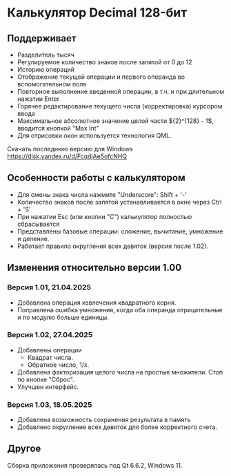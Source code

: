 # Калькулятор Decimal 128-бит

## Поддерживает

 * Разделитель тысяч
 * Регулируемое количество знаков после запятой от 0 до 12
 * Историю операций
 * Отображение текущей операции и первого операнда во вспомогательном поле
 * Повторное выполнение введенной операции, в т.ч. и при длительном нажатии Enter
 * Горячее редактирование текущего числа (корректировка) курсором ввода
 * Максимальное абсолютное значение целой части $\{2}^{128} - 1$, вводится кнопкой "Max Int"
 * Для отрисовки окон используется технология QML.

Скачать последнюю версию для Windows https://disk.yandex.ru/d/FcqdjAe5ofcNHQ

## Особенности работы с калькулятором

 * Для смены знака числа нажмите "Underscore": Shift + '-'
 * Количество знаков после запятой устанавливается в окне через Ctrl + 'S'
 * При нажатии Esc (или кнопки "C") калькулятор полностью сбрасывается
 * Представлены базовые операции: сложение, вычитание, умножение и деление. 
 * Работает правило округления всех девяток (версия после 1.02).

## Изменения относительно версии 1.00

### Версия 1.01, 21.04.2025

 * Добавлена операция извлечения квадратного корня.
 * Поправлена ошибка умножения, когда оба операнда отрицательные и по модулю больше единицы.

### Версия 1.02, 27.04.2025

- Добавлены операции
    - Квадрат числа.
    - Обратное число, 1/x.
- Добавлена факторизация целого числа на простые множители. Стоп по кнопке "Сброс".
- Улучшен интерфейс.

### Версия 1.03, 18.05.2025

* Добавлена возможность сохранения результата в память
* Добавлено округление всех девяток для более корректного счета.

## Другое

Сборка приложения проверялась под Qt 6.6.2, Windows 11.

